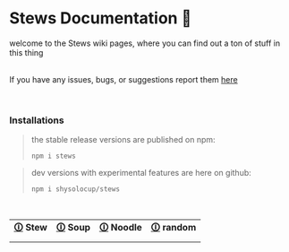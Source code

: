 # Stews Documentation 🍲
welcome to the Stews wiki pages, where you can find out a ton of stuff in this thing<br><br>

If you have any issues, bugs, or suggestions report them [here](https://github.com/shysolocup/stews/issues)

<br>

### Installations
> the stable release versions are published on npm:
> ```console
> npm i stews
> ```

> dev versions with experimental features are here on github:
> ```console
> npm i shysolocup/stews
> ```

<br>

| | | | |
|-|-|-|-|
| <b> [🛈](https://github.com/shysolocup/stews/wiki/Stew) Stew </b> | <b> [🛈](https://github.com/shysolocup/stews/wiki/Soup) Soup </b> | <b> [🛈](https://github.com/shysolocup/stews/wiki/Noodle) Noodle </b> | <b> [🛈](https://github.com/shysolocup/stews/wiki/random) random </b> |
| | | | |

<br>